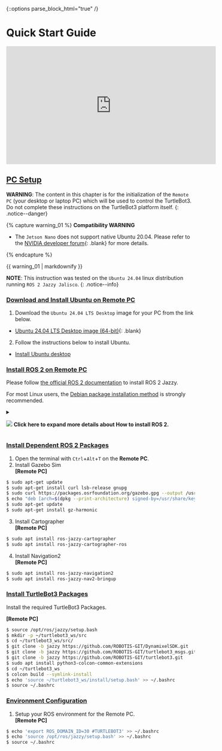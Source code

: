 {::options parse_block_html="true" /}
# Quick Start Guide

<iframe width="560" height="315" src="https://www.youtube.com/embed/2I_29m_Z3WA" frameborder="0" allow="accelerometer; autoplay; clipboard-write; encrypted-media; gyroscope; picture-in-picture" allowfullscreen></iframe>

## [PC Setup](#pc-setup)

**WARNING**: The content in this chapter is for the initialization of the `Remote PC` (your desktop or laptop PC) which will be used to control the TurtleBot3. Do not complete these instructions on the TurtleBot3 platform itself.
{: .notice--danger}

{% capture warning_01 %}
**Compatibility WARNING**  
- The `Jetson Nano` does not support native Ubuntu 20.04. Please refer to the [NVIDIA developer forum]{: .blank} for more details.

[NVIDIA developer forum]: https://forums.developer.nvidia.com/t/when-will-jetpack-move-to-ubuntu-20-04/142517
{% endcapture %}
<div class="notice--danger">{{ warning_01 | markdownify }}</div>

**NOTE**: This instruction was tested on the `Ubuntu 24.04` linux distribution running `ROS 2 Jazzy Jalisco`.
{: .notice--info}

### [Download and Install Ubuntu on Remote PC](#download-and-install-ubuntu-on-pc)

1. Download the `Ubuntu 24.04 LTS Desktop` image for your PC from the link below.
  - [Ubuntu 24.04 LTS Desktop image (64-bit)](https://releases.ubuntu.com/noble/){: .blank}

2. Follow the instructions below to install Ubuntu.
  - [Install Ubuntu desktop](https://ubuntu.com/tutorials/install-ubuntu-desktop#1-overview)


### [Install ROS 2 on Remote PC](#install-ros-2-on-remote-pc)

Please follow [the official ROS 2 documentation](https://docs.ros.org/en/jazzy/Installation.html) to install ROS 2 Jazzy.  
  
For most Linux users, the [Debian package installation method](https://docs.ros.org/en/jazzy/Installation/Ubuntu-Install-Debians.html) is strongly recommended.  
  

<details>
<summary>

![](/assets/images/icon_unfold.png) **Click here to expand more details about How to install ROS 2.**
</summary>
  
1. Visit the [Debian package installation](https://docs.ros.org/en/jazzy/Installation/Ubuntu-Install-Debs.html) page.  
  
2. Copy the CLI commands located in the green box and paste into your terminal with `ctrl` + `shift` + `v`  
  ![](/assets/images/platform/turtlebot3/ros2_install/ros2_install1-.png)    
  
3. Generally, ros-jazzy-desktop is recommended for the `Remote PC`  
  ![](/assets/images/platform/turtlebot3/ros2_install/ros2_install2-.png)  
  
4. Add a line sourcing your environment to your bashrc.
<br>
**[Remote PC]**  
```bash
echo "source /opt/ros/jazzy/setup.bash" >> ~/.bashrc  
source ~/.bashrc  
```
  
</details>  




### [Install Dependent ROS 2 Packages](#install-dependent-ros-2-packages)

1. Open the terminal with `Ctrl`+`Alt`+`T` on the **Remote PC**.
2. Install Gazebo Sim  
**[Remote PC]**  
  ```bash
$ sudo apt-get update
$ sudo apt-get install curl lsb-release gnupg
$ sudo curl https://packages.osrfoundation.org/gazebo.gpg --output /usr/share/keyrings/pkgs-osrf-archive-keyring.gpg
$ echo "deb [arch=$(dpkg --print-architecture) signed-by=/usr/share/keyrings/pkgs-osrf-archive-keyring.gpg] http://packages.osrfoundation.org/gazebo/ubuntu-stable $(lsb_release -cs) main" | sudo tee /etc/apt/sources.list.d/gazebo-stable.list > /dev/null
$ sudo apt-get update
$ sudo apt-get install gz-harmonic
  ```
3. Install Cartographer  
**[Remote PC]**  
  ```bash
$ sudo apt install ros-jazzy-cartographer
$ sudo apt install ros-jazzy-cartographer-ros
  ```
4. Install Navigation2  
**[Remote PC]**  
  ```bash
$ sudo apt install ros-jazzy-navigation2
$ sudo apt install ros-jazzy-nav2-bringup
  ```

### [Install TurtleBot3 Packages](#install-turtlebot3-packages)

Install the required TurtleBot3 Packages.  

**[Remote PC]**  
```bash  
$ source /opt/ros/jazzy/setup.bash
$ mkdir -p ~/turtlebot3_ws/src
$ cd ~/turtlebot3_ws/src/
$ git clone -b jazzy https://github.com/ROBOTIS-GIT/DynamixelSDK.git
$ git clone -b jazzy https://github.com/ROBOTIS-GIT/turtlebot3_msgs.git
$ git clone -b jazzy https://github.com/ROBOTIS-GIT/turtlebot3.git
$ sudo apt install python3-colcon-common-extensions
$ cd ~/turtlebot3_ws
$ colcon build --symlink-install
$ echo 'source ~/turtlebot3_ws/install/setup.bash' >> ~/.bashrc
$ source ~/.bashrc
```

### [Environment Configuration](#environment-configuration)

1. Setup your ROS environment for the Remote PC.  
**[Remote PC]**  
  ```bash
$ echo 'export ROS_DOMAIN_ID=30 #TURTLEBOT3' >> ~/.bashrc
$ echo 'source /opt/ros/jazzy/setup.bash' >> ~/.bashrc
$ source ~/.bashrc
  ```
